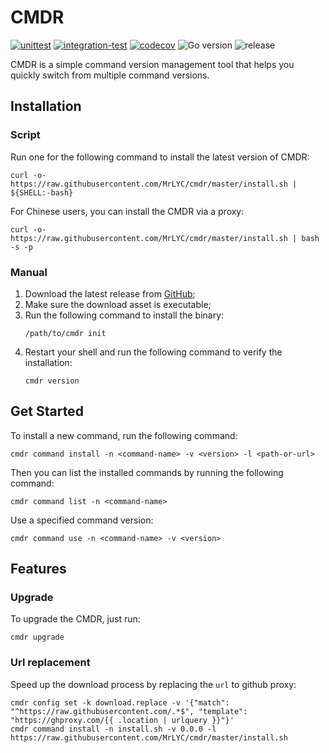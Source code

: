 # CMDR
[![unittest](https://github.com/mrlyc/cmdr/actions/workflows/unittest.yml/badge.svg)](https://github.com/mrlyc/cmdr/actions/workflows/unittest.yml) [![integration-test](https://github.com/mrlyc/cmdr/actions/workflows/integration-test.yml/badge.svg)](https://github.com/mrlyc/cmdr/actions/workflows/integration-test.yml) [![codecov](https://codecov.io/gh/MrLYC/cmdr/branch/master/graph/badge.svg?token=mo4TJP4mQt)](https://codecov.io/gh/MrLYC/cmdr) ![Go version](https://img.shields.io/github/go-mod/go-version/mrlyc/cmdr) ![release](https://img.shields.io/github/v/release/mrlyc/cmdr?label=version)

CMDR is a simple command version management tool that helps you quickly switch from multiple command versions.

## Installation

### Script
Run one for the following command to install the latest version of CMDR:

```shell
curl -o- https://raw.githubusercontent.com/MrLYC/cmdr/master/install.sh | ${SHELL:-bash}
```

For Chinese users, you can install the CMDR via a proxy:

```shell
curl -o- https://raw.githubusercontent.com/MrLYC/cmdr/master/install.sh | bash -s -p
```

### Manual
1. Download the latest release from [GitHub](https://github.com/mrlyc/cmdr/releases/latest);
2. Make sure the download asset is executable;
3. Run the following command to install the binary:
    ```shell
    /path/to/cmdr init
    ```
4. Restart your shell and run the following command to verify the installation:
    ```shell
    cmdr version
    ```

## Get Started
To install a new command, run the following command:
```shell
cmdr command install -n <command-name> -v <version> -l <path-or-url>
```

Then you can list the installed commands by running the following command:
```shell
cmdr command list -n <command-name>
```

Use a specified command version:
```shell
cmdr command use -n <command-name> -v <version>
```

## Features

### Upgrade
To upgrade the CMDR, just run:
```shell
cmdr upgrade
```

### Url replacement
Speed up the download process by replacing the `url` to github proxy:
```shell
cmdr config set -k download.replace -v '{"match": "^https://raw.githubusercontent.com/.*$", "template": "https://ghproxy.com/{{ .location | urlquery }}"}'
cmdr command install -n install.sh -v 0.0.0 -l https://raw.githubusercontent.com/MrLYC/cmdr/master/install.sh
```